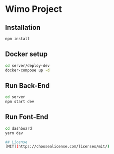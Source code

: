 # Wimo Project

## Installation

```bash
npm install 
```

## Docker setup

```bash
cd server/deploy-dev
docker-compose up -d
```



## Run Back-End

```bash
cd server
npm start dev 
```

## Run Font-End

```bash
cd dashboard
yarn dev 

## License
[MIT](https://choosealicense.com/licenses/mit/)